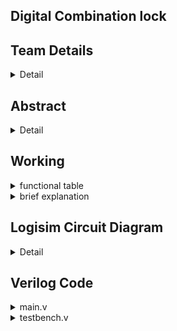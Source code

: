 ##        Digital Combination lock

<!-- First Section -->
## Team Details
<details>
  <summary>Detail</summary>

  > Semester: 3rd Sem B. Tech. CSE

  > Section: S1

  > Member-1: kumaara ganapathi n, 221cs133, kumaaraganapathin@nitk.edu.in

  > member-2: shishir ashok, 221cs152, shishirashok.221cs152@nitk.edu.in

  > Member-3: tarun tamanda kumar, 221cs158, tamadatarunkumar.221cs158@nitk.edu.in
</details>

<!-- Second Section -->
## Abstract
<details>
  <summary>Detail</summary>
Problem Statement/crux of the project: 
In response to the escalating rates of crime and security breaches, our open-source project addresses the need for an affordable and effective security solution. We propose a Digital Combination Lock system utilizing shift registers, LEDs, and logic gates for buildings, cars, safes, doors, and gates. The project focuses on cost-effectiveness, employing decimal-to-binary conversion, enhanced security measures, user-friendly interfaces, and customizable combinations. Despite initial challenges, our project aims to revolutionize personal security, offering a robust and reliable solution with potential applications in various sectors

  
Background and Motivation:
The increasing rate of crime, attacks by thieves, intruders, and vandals,
despite all forms of security gadgets and locks still need the attention of
researchers to find a permanent solution to the well-being of lives and
properties of individuals. To this end, we design a cheap and effective
security system for buildings, cars, safes, doors and gates, so as to prevent
an unauthorized person from having access to one's properties through the
use of codes, we, therefore, experiment the application of electronic
devices as locks
This project uses shift registers and LEDs to indicate the locking and
unlocking process. The project is open source as we are a group of open
source enthusiasts, and our project is readily and available and modifiable
through our GitHub page. The project can also be easily converted to a
satellite-based otp enable locking system too, which we would be working
on during the hardware implementation.
Unique contributions:
As mentioned our main goal is to make a cost-effective security system. Our
primary motive is to considerably lower the cost of personal security and
privacy by effectively implementing logic gates and digital systems.
BRIEF DESCRIPTON:
As mentioned previously, our primary aim for this project was to create a
cheap and effective lock. To achieve this motive, we started researching
various pre-existing designs. We discovered many projects, ranging from
basic to industry level. However, the more complex ones seemed ludicrous
and difficult to implement in a cost-effective manner. Also, a lot of these
ideas were quite laborious to comprehend and were difficult to implement
with our basic understanding of the intricacies of this vast subject. We came
up with a good foundational project, with a 1-bit lock, using a flip-flop to
store the inputted value, and a simple X-Or gate to compare against the
previous password. Then we implemented a decimal to binary encoder, to
enable us to input passwords in the decimal system. Soon we expanded to
4-digit passwords. We faced a lot of difficulties while implementing this
encoder as we initially came up with complex designs that weren’t feasible.
Then the next hurdle was how to implement this using one number pad,
with a little help from the ever-helpful lab assistants of NITK, we were able
to cross this hurdle too.
Here are some key features of our project-
1. Decimal-to-Binary Conversion: The heart of our Digital Combination Lock
lies in its use of encoders, which expertly convert decimal inputs into binary.
This transformation is a critical aspect of its operation, ensuring secure and
precise communication between the user and the system.
2. Enhanced Security: By utilizing a binary code, the lock offers a higher level
of security compared to traditional locks. This digitized approach makes it
exceptionally challenging for unauthorized individuals to breach the system.
3. User-Friendly Interface: While the technology behind this lock is highly
advanced, the user interface is designed to be intuitive and straightforward.
Users can input their combinations easily and quickly, making access
convenient without compromising security.
4. Shift Registers: The incorporation of shift registers adds another layer of
complexity to the locking mechanism. These registers store and manipulate
the binary code, enhancing security by requiring a specific sequence to
unlock.
5. Magnitude Comparators: To validate the input sequence, our Digital
Combination Lock uses magnitude comparators. This component plays a
pivotal role in determining whether the input matches the predefined
combination, ensuring accurate and reliable access control.
6. Customizable Combinations: Users have the flexibility to set their own
unique combinations, increasing the adaptability and personalization of the
lock.
7. Robust and Reliable: The lock system has been engineered to be highly
durable and reliable, ensuring long-term use without frequent
maintenance.
8. Applications: This Digital Combination Lock can find applications in
various fields, including home security, office access control, and even
industrial facilities where a high level of security is required.
9. Future Expansion: The architecture of this lock is designed with future
expansion in mind. It can be integrated with additional security features or
connected to a broader security network for comprehensive protection.it
can be easily converted to a satellite based opt locking similar to that of an
authenticator designed by IBM or Intuit.
</details>

<!-- Third Section -->
## Working
<details>
  <summary>functional table</summary>

   ![image](https://github.com/kumaarakg/t21-dds-mini-project/blob/main/snapshots/functional_table.png)
</details>
<details>
  <summary>brief explanation</summary>
  1  . Shift Registers:

    Storage: Shift registers are used to store the binary representation of the password digits. Each shift register stage represents one digit.
    Sequential Access: Data in the shift registers can be sequentially accessed or shifted.

  2  . Logic Gates and Combinational Logic:

    Comparator Logic: Combinational logic circuits are used to compare the entered combination with the stored password in the shift registers.
    Output Control: The output of the combinational logic determines whether the entered combination is correct or not.

  3. Input Interface:

    Keypad or Input Device: Allows users to input their combination.
    Input Handling: Logic circuits manage the input and trigger the necessary operations.

  4. Password Reset Mechanism:

    Reset Trigger: There might be a dedicated button or sequence of inputs to initiate a password reset.
    Reset Logic: Combinational logic circuits handle the reset process without the need for a microcontroller.
        Clearing the existing password from the shift registers.
        Allowing the user to set a new password.

  5. Output Display:

    LEDs or Display: Provides visual feedback on the status of the lock (e.g., locked, unlocked, password reset mode).

6. Power Supply:

    Stable Power: The system requires a stable power supply for proper operation.

7. Security Considerations:

    Encryption and Security Measures: Depending on the complexity of the project, additional security measures might be implemented to protect against unauthorized access.

8. Additional Components:

    Clock Source: Provides the clock signal for the shift registers' sequential operation.
    Latch Mechanism: Holds the output of the shift registers at the right time for comparison.
</details>

<!-- Fourth Section -->
## Logisim Circuit Diagram
<details>
  <summary>Detail</summary>

  ![image](https://github.com/kumaarakg/t21-dds-mini-project/blob/main/snapshots/circuit%20diagram.png)
</details>

<!-- Fifth Section -->
## Verilog Code
<details>
  <summary>main.v</summary>

 ````
module fourbitcomparator(a,b,eq1);
    input [3:0]a,b;
    output eq1;
    wire w1,w2,w3,w4,w5,w6;
    //Gate Level
    xnor(w1,a[0],b[0]);
    xnor(w2,a[1],b[1]);
    xnor(w3,a[2],b[2]);
    xnor(w4,a[3],b[3]);
    and(w5,w1,w2);
    and(w6,w3,w4);
    and(eq1,w5,w6);


endmodule

module encoder(i,y);
    input [9:0]i;
    output [3:0]y;
    
    or o1(y[3],i[9],i[8]);
    or o2(y[2],i[7],i[6],i[5],i[4]);
    or o3(y[1],i[7],i[6],i[3],i[2]);
    or o4(y[0],i[9],i[7],i[5],i[3],i[1]);
endmodule








module lock(a1,a2,a3,a4,locki);


    
    
    input [9:0]a1;
    input [9:0]a2;
    input [9:0]a3;
    input [9:0]a4;
    output locki;


    
    
    wire [3:0]digi1;
    wire [3:0]digi2;
    wire [3:0]digi3;
    wire [3:0]digi4;
    encoder o1(a1,digi1);
    encoder o2(a2,digi2);
    encoder o3(a3,digi3);
    encoder o4(a4,digi4);
    wire [3:0] pass1;
    assign pass1=4'b0000;
    
    wire [3:0] pass2;
    assign pass2=4'b1001;
    
    wire [3:0] pass3;
    assign pass3=4'b0011;
    
    wire [3:0] pass4;
    assign pass4=4'b0001;
    wire temp1,temp2,temp3,temp4;
    fourbitcomparator g1(pass1,digi1,temp1);
    fourbitcomparator g2(pass2,digi2,temp2);
    fourbitcomparator g3(pass3,digi3,temp3);
    fourbitcomparator g4(pass4,digi4,temp4);
    and g5(locki,temp1,temp2,temp3,temp4);
    endmodule



    





````
</details>
<details>
  <summary>testbench.v</summary>

 ````



module tb;
    reg [9:0]a1;
    reg [9:0]a2;
    reg [9:0]a3;
    reg [9:0]a4;
    wire locki;
    lock dut(a1,a2,a3,a4,locki);
    initial
        begin
        $display("1-correct password 0-wrong password");
        $monitor("a1=%b a2=%b a3=%b a4=%b locki=%b",a1,a2,a3,a4,locki);
        a1=1; a2=512; a3=8; a4=2; #5
        a1=256; a2=256; a3=1; a4=8; #5
        a1=512; a2=1; a3=2; a4=128; #5
        a1=256; a2=2; a3=1; a4=64; #5
        a1=256; a2=36; a3=512; a4=36; #5
        $finish;
        end
    endmodule

    





````
</details>



